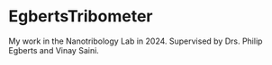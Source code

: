 # EgbertsTribometer
My work in the Nanotribology Lab in 2024. Supervised by Drs. Philip Egberts and Vinay Saini. 
